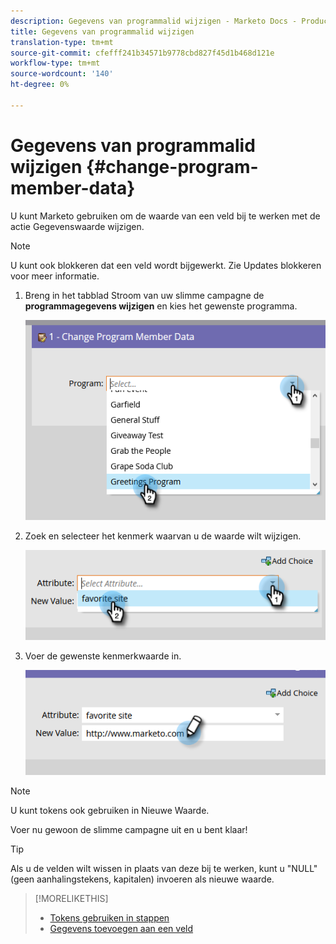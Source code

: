 ```yaml
---
description: Gegevens van programmalid wijzigen - Marketo Docs - Productdocumentatie
title: Gegevens van programmalid wijzigen
translation-type: tm+mt
source-git-commit: cfefff241b34571b9778cbd827f45d1b468d121e
workflow-type: tm+mt
source-wordcount: '140'
ht-degree: 0%

---
```



# Gegevens van programmalid wijzigen {#change-program-member-data}

U kunt Marketo gebruiken om de waarde van een veld bij te werken met de actie Gegevenswaarde wijzigen.

>[!NOTE]
>
>U kunt ook blokkeren dat een veld wordt bijgewerkt. Zie Updates blokkeren voor meer informatie.

1. Breng in het tabblad Stroom van uw slimme campagne de **programmagegevens wijzigen** en kies het gewenste programma.

   ![](assets/change-program-member-data-1.png)

1. Zoek en selecteer het kenmerk waarvan u de waarde wilt wijzigen.

   ![](assets/change-program-member-data-2.png)

1. Voer de gewenste kenmerkwaarde in.

   ![](assets/change-program-member-data-3.png)

>[!NOTE]
>
>U kunt tokens ook gebruiken in Nieuwe Waarde.

Voer nu gewoon de slimme campagne uit en u bent klaar!

>[!TIP]
>
>Als u de velden wilt wissen in plaats van deze bij te werken, kunt u &quot;NULL&quot; (geen aanhalingstekens, kapitalen) invoeren als nieuwe waarde.

>[!MORELIKETHIS]
>
>* [Tokens gebruiken in stappen](/help/marketo/product-docs/core-marketo-concepts/smart-campaigns/flow-actions/use-tokens-in-flow-steps.md)
>* [Gegevens toevoegen aan een veld](/help/marketo/product-docs/core-marketo-concepts/smart-campaigns/flow-actions/append-data-to-a-field.md)

